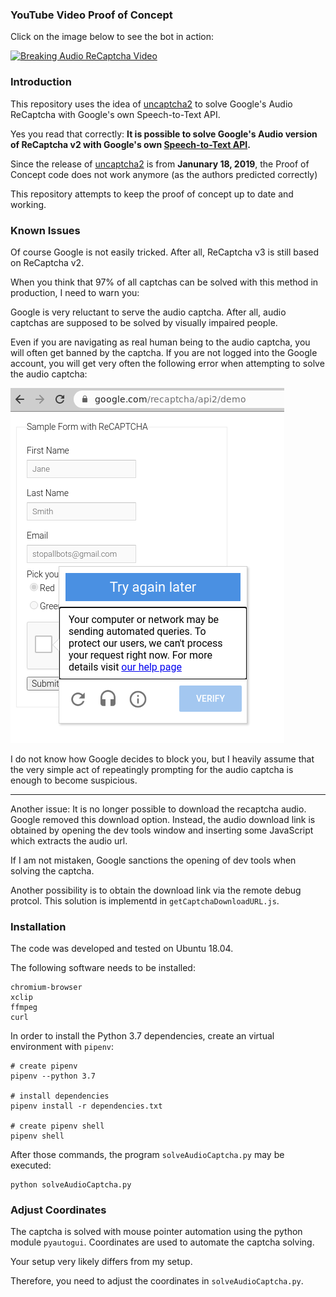 
### YouTube Video Proof of Concept

Click on the image below to see the bot in action:

[![Breaking Audio ReCaptcha Video](https://img.youtube.com/vi/-qUHu8U9M38/0.jpg)](https://www.youtube.com/watch?v=-qUHu8U9M38)

### Introduction

This repository uses the idea of [uncaptcha2](https://github.com/ecthros/uncaptcha2) to
solve Google's Audio ReCaptcha with Google's own Speech-to-Text API.

Yes you read that correctly: **It is possible to solve Google's Audio version of ReCaptcha v2 with Google's own [Speech-to-Text API](https://cloud.google.com/speech-to-text).**

Since the release of [uncaptcha2](https://github.com/ecthros/uncaptcha2) is from **Janunary 18, 2019**,
the Proof of Concept code does not work anymore (as the authors predicted correctly)

This repository attempts to keep the proof of concept up to date and working.

### Known Issues

Of course Google is not easily tricked. After all, ReCaptcha v3 is still based on ReCaptcha v2.

When you think that 97% of all captchas can be solved with this method in production, I need to warn you:

Google is very reluctant to serve the audio captcha. After all, audio captchas are supposed to be solved by visually impaired people. 

Even if you are navigating as real human being to the audio captcha, you will often get banned by the captcha. If you are not logged into the Google account, you will get very often the following error when attempting to solve the audio captcha:

![Google Says no to the audio captcha](images/Google-says-no.png)

I do not know how Google decides to block you, but I heavily assume that the very simple act of repeatingly prompting for the audio captcha is enough to become suspicious.

---

Another issue: It is no longer possible to download the recaptcha audio. Google removed this download option. Instead, the audio download link is obtained by opening the dev tools window and inserting some JavaScript which extracts the audio url.

If I am not mistaken, Google sanctions the opening of dev tools when solving the captcha.

Another possibility is to obtain the download link via the remote debug protcol. This solution is implementd in `getCaptchaDownloadURL.js`.

### Installation

The code was developed and tested on Ubuntu 18.04.

The following software needs to be installed:

```
chromium-browser
xclip
ffmpeg
curl
```

In order to install the Python 3.7 dependencies, create an virtual environment with `pipenv`:

```
# create pipenv
pipenv --python 3.7

# install dependencies
pipenv install -r dependencies.txt

# create pipenv shell
pipenv shell
```

After those commands, the program `solveAudioCaptcha.py` may be executed:

```
python solveAudioCaptcha.py
```

### Adjust Coordinates

The captcha is solved with mouse pointer automation using the python module `pyautogui`.  Coordinates are used to automate the captcha solving.

Your setup very likely differs from my setup.

Therefore, you need to adjust the coordinates in `solveAudioCaptcha.py`.

